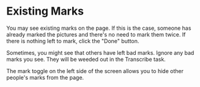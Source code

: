# Existing Marks

You may see existing marks on the page. If this is the case, someone has already marked the pictures and there's no need to mark them twice. If there is nothing left to mark, click the "Done" button. 

Sometimes, you might see that others have left bad marks. Ignore any bad marks you see. They will be weeded out in the Transcribe task.  

The mark toggle on the left side of the screen allows you to hide other people's marks from the page.